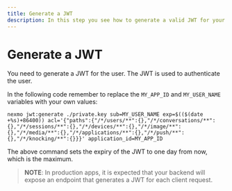 ```yaml
---
title: Generate a JWT
description: In this step you see how to generate a valid JWT for your Client SDK Application.
---
```


# Generate a JWT

You need to generate a JWT for the user. The JWT is used to authenticate the user.

In the following code remember to replace the `MY_APP_ID` and `MY_USER_NAME` variables with your own values:

``` shell
nexmo jwt:generate ./private.key sub=MY_USER_NAME exp=$(($(date +%s)+86400)) acl='{"paths":{"/*/users/**":{},"/*/conversations/**":{},"/*/sessions/**":{},"/*/devices/**":{},"/*/image/**":{},"/*/media/**":{},"/*/applications/**":{},"/*/push/**":{},"/*/knocking/**":{}}}' application_id=MY_APP_ID
```

The above command sets the expiry of the JWT to one day from now, which is the maximum.

> **NOTE**: In production apps, it is expected that your backend will expose an endpoint that generates a JWT for each client request.
